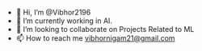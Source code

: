 - 👋 Hi, I’m @Vibhor2196
- 🌱 I’m currently working in AI.
- 💞️ I’m looking to collaborate on Projects Related to ML
- 📫 How to reach me vibhornigam21@gmail.com

<!---
Vibhor2196/Vibhor2196 is a ✨ special ✨ repository because its `README.md` (this file) appears on your GitHub profile.
You can click the Preview link to take a look at your changes.
--->
